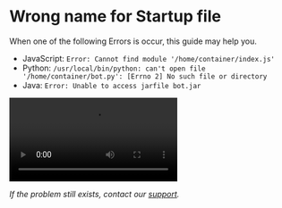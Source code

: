 # Wrong name for Startup file

When one of the following Errors is occur, this guide may help you.

- JavaScript: `Error: Cannot find module '/home/container/index.js'`
- Python: `/usr/local/bin/python: can't open file '/home/container/bot.py': [Errno 2] No such file or directory`
- Java: `Error: Unable to access jarfile bot.jar`

![Tutorial](https://cdn.discordapp.com/attachments/925408404619526164/1007769684613013505/2022-07-19_13-51-15.mp4 ':include :type=.mp4')

_If the problem still exists, contact our_ [_support_](https://customer.karlo-hosting.com/)_._
